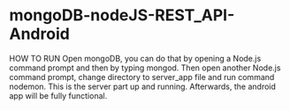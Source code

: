 # mongoDB-nodeJS-REST_API-Android
HOW TO RUN
Open mongoDB, you can do that by opening a Node.js command prompt and then by typing mongod.
Then open another Node.js command prompt, change directory to server_app file and run command nodemon. 
This is the server part up and running. Afterwards, the android app will be fully functional.
